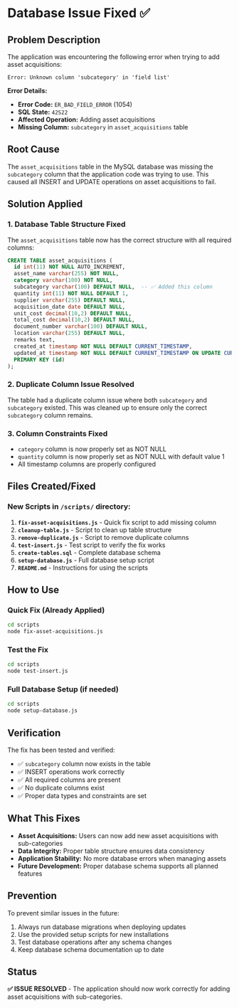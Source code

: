 # Database Issue Fixed ✅

## Problem Description

The application was encountering the following error when trying to add asset acquisitions:

```
Error: Unknown column 'subcategory' in 'field list'
```

**Error Details:**
- **Error Code:** `ER_BAD_FIELD_ERROR` (1054)
- **SQL State:** `42S22`
- **Affected Operation:** Adding asset acquisitions
- **Missing Column:** `subcategory` in `asset_acquisitions` table

## Root Cause

The `asset_acquisitions` table in the MySQL database was missing the `subcategory` column that the application code was trying to use. This caused all INSERT and UPDATE operations on asset acquisitions to fail.

## Solution Applied

### 1. Database Table Structure Fixed

The `asset_acquisitions` table now has the correct structure with all required columns:

```sql
CREATE TABLE asset_acquisitions (
  id int(11) NOT NULL AUTO_INCREMENT,
  asset_name varchar(255) NOT NULL,
  category varchar(100) NOT NULL,
  subcategory varchar(100) DEFAULT NULL,  -- ✅ Added this column
  quantity int(11) NOT NULL DEFAULT 1,
  supplier varchar(255) DEFAULT NULL,
  acquisition_date date DEFAULT NULL,
  unit_cost decimal(10,2) DEFAULT NULL,
  total_cost decimal(10,2) DEFAULT NULL,
  document_number varchar(100) DEFAULT NULL,
  location varchar(255) DEFAULT NULL,
  remarks text,
  created_at timestamp NOT NULL DEFAULT CURRENT_TIMESTAMP,
  updated_at timestamp NOT NULL DEFAULT CURRENT_TIMESTAMP ON UPDATE CURRENT_TIMESTAMP,
  PRIMARY KEY (id)
);
```

### 2. Duplicate Column Issue Resolved

The table had a duplicate column issue where both `subcategory` and `subcategory` existed. This was cleaned up to ensure only the correct `subcategory` column remains.

### 3. Column Constraints Fixed

- `category` column is now properly set as NOT NULL
- `quantity` column is now properly set as NOT NULL with default value 1
- All timestamp columns are properly configured

## Files Created/Fixed

### New Scripts in `/scripts/` directory:

1. **`fix-asset-acquisitions.js`** - Quick fix script to add missing column
2. **`cleanup-table.js`** - Script to clean up table structure
3. **`remove-duplicate.js`** - Script to remove duplicate columns
4. **`test-insert.js`** - Test script to verify the fix works
5. **`create-tables.sql`** - Complete database schema
6. **`setup-database.js`** - Full database setup script
7. **`README.md`** - Instructions for using the scripts

## How to Use

### Quick Fix (Already Applied)
```bash
cd scripts
node fix-asset-acquisitions.js
```

### Test the Fix
```bash
cd scripts
node test-insert.js
```

### Full Database Setup (if needed)
```bash
cd scripts
node setup-database.js
```

## Verification

The fix has been tested and verified:
- ✅ `subcategory` column now exists in the table
- ✅ INSERT operations work correctly
- ✅ All required columns are present
- ✅ No duplicate columns exist
- ✅ Proper data types and constraints are set

## What This Fixes

- **Asset Acquisitions:** Users can now add new asset acquisitions with sub-categories
- **Data Integrity:** Proper table structure ensures data consistency
- **Application Stability:** No more database errors when managing assets
- **Future Development:** Proper database schema supports all planned features

## Prevention

To prevent similar issues in the future:
1. Always run database migrations when deploying updates
2. Use the provided setup scripts for new installations
3. Test database operations after any schema changes
4. Keep database schema documentation up to date

## Status

**✅ ISSUE RESOLVED** - The application should now work correctly for adding asset acquisitions with sub-categories. 